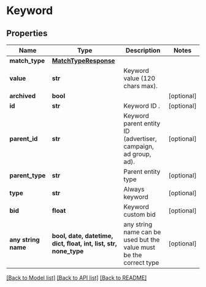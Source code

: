 # Keyword


## Properties
Name | Type | Description | Notes
------------ | ------------- | ------------- | -------------
**match_type** | [**MatchTypeResponse**](MatchTypeResponse.md) |  | 
**value** | **str** | Keyword value (120 chars max). | 
**archived** | **bool** |  | [optional] 
**id** | **str** | Keyword ID . | [optional] 
**parent_id** | **str** | Keyword parent entity ID (advertiser, campaign, ad group, ad). | [optional] 
**parent_type** | **str** | Parent entity type | [optional] 
**type** | **str** | Always keyword | [optional] 
**bid** | **float** | Keyword custom bid | [optional] 
**any string name** | **bool, date, datetime, dict, float, int, list, str, none_type** | any string name can be used but the value must be the correct type | [optional]

[[Back to Model list]](../README.md#documentation-for-models) [[Back to API list]](../README.md#documentation-for-api-endpoints) [[Back to README]](../README.md)


